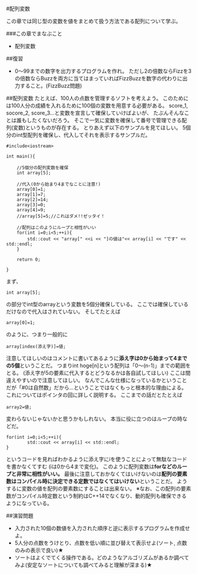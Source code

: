 #配列変数

この章では同じ型の変数を値をまとめて扱う方法である配列について学ぶ。

###この章でまなぶこと

- 配列変数

##復習

- 0〜99までの数字を出力するプログラムを作れ。 ただし2の倍数ならFizzを3の倍数ならBuzzを両方に当てはまっていればFizzBuzzを数字の代わりに出力すること。(FizzBuzz問題) 


##配列変数
たとえば、100人の点数を管理するソフトを考えよう。
このためには100人分の成績を入れるために100個の変数を用意する必要がある。
score_1, socore_2, score_3...と変数を宣言して確保していけばよいが、
たぶんそんなことは誰もしたくないだろう。
そこで一気に変数を確保して番号で管理できる配列(変数)というものが存在する。
とりあえず以下のサンプルを見てほしい。
5個分のint型配列を確保し、代入してそれを表示するサンプルだ。 

```
#include<iostream>
 
int main(){
     
    //5個分の配列変数を確保
    int array[5];
     
    //代入(0から始まり4までなことに注意!)
    array[0]=1;
    array[1]=7;
    array[2]=14;
    array[3]=0;
    array[4]=9;
    //array[5]=5;//これはダメ!!ゼッタイ！
 
    //配列はこのようにループと相性がいい
    for(int i=0;i<5;++i){
        std::cout << "array[" <<i << "]の値は"<< array[i] << "です" <<  std::endl;
    }
 
    return 0;
 
}
```

まず、

    int array[5];

の部分でint型のarrayという変数を5個分確保している。
ここでは確保しているだけなので代入はされていない。
そしてたとえば 

    array[0]=1;

のように、つまり一般的に

    array[index(添え字)]=値;

注意してほしいのはコメントに書いてあるように**添え字は0から始まって4までの5個**ということだ。
つまりint hoge[n]という配列は「0～(n-1)」までの範囲をとる。 (添え字が5の要素に代入するとどうなるかは各自試してほしい)
ここは間違えやすいので注意してほしい。
なんでこんな仕様になっているかということだが「#0は自然数」だから...ということではなくもっと根本的な理由による。
これについてはポインタの回に詳しく説明する。 ここまでの話だとたとえば 

    array2=値;

変わらないじゃないかと思うかもしれない。
本当に役に立つのはループの時などだ。 

    for(int i=0;i<5;++i){
            std::cout << array[i] << std::endl;
    }

というコードを見ればわかるように添え字にiを使うことによって無駄なコードを書かなくてすむ (iは0から4まで変化)。
このように配列変数は**forなどのループと非常に相性がいい。**
最後に注意しておかなくてはいけないのは**配列の要素数はコンパイル時に決定できる定数ではなくてはいけない**ということだ。
ようするに変数の値を配列の要素数にすることは出来ない。 
※なお、この配列の要素数がコンパイル時定数という制約はC++14でなくなり、動的配列も確保できるようになっている。

##演習問題

- 入力された10個の数値を入力された順序と逆に表示するプログラムを作成せよ。
- 5人分の点数をうけとり、点数を低い順に並び替えて表示せよ(ソート, 点数のみの表示で良い)★
- ソートはよくでてくる操作である。どのようなアルゴリズムがあるか調べてみよ(安定なソートについても調べてみると理解が深まる)★
